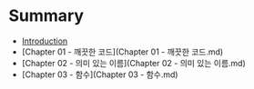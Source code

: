 # Summary

* [Introduction](README.md)
* [Chapter 01 - 깨끗한 코드](Chapter 01 - 깨끗한 코드.md)
* [Chapter 02 - 의미 있는 이름](Chapter 02 - 의미 있는 이름.md)
* [Chapter 03 - 함수](Chapter 03 - 함수.md)

